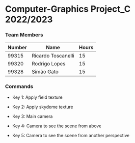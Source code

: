 # Computer-Graphics Project_C 2022/2023

### Team Members

| Number | Name               | Hours    |
|--------|--------------------|----------|
| 99315  | Ricardo Toscanelli | 15       |
| 99320  | Rodrigo Lopes      | 15       |
| 99328  | Simão Gato         | 15       |

### Commands

- Key 1: Apply field texture

- Key 2: Apply skydome texture

- Key 3: Main camera

- Key 4: Camera to see the scene from above

- Key 5: Camera to see the scene from another perspective